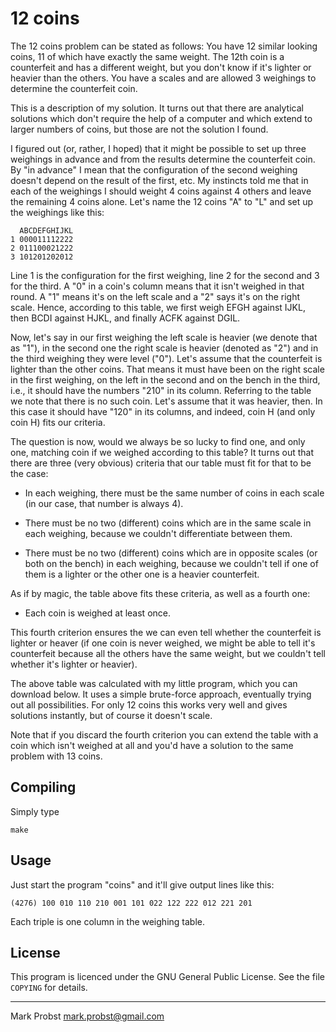 # 12 coins

The 12 coins problem can be stated as follows: You have 12 similar
looking coins, 11 of which have exactly the same weight. The 12th coin
is a counterfeit and has a different weight, but you don't know if
it's lighter or heavier than the others. You have a scales and are
allowed 3 weighings to determine the counterfeit coin.

This is a description of my solution. It turns out that there are
analytical solutions which don't require the help of a computer and
which extend to larger numbers of coins, but those are not the
solution I found.

I figured out (or, rather, I hoped) that it might be possible to set
up three weighings in advance and from the results determine the
counterfeit coin. By "in advance" I mean that the configuration of the
second weighing doesn't depend on the result of the first, etc. My
instincts told me that in each of the weighings I should weight 4
coins against 4 others and leave the remaining 4 coins alone. Let's
name the 12 coins "A" to "L" and set up the weighings like this:

	  ABCDEFGHIJKL
	1 000011112222
	2 011100021222
	3 101201202012

Line 1 is the configuration for the first weighing, line 2 for the
second and 3 for the third. A "0" in a coin's column means that it
isn't weighed in that round. A "1" means it's on the left scale and a
"2" says it's on the right scale. Hence, according to this table, we
first weigh EFGH against IJKL, then BCDI against HJKL, and finally
ACFK against DGIL.

Now, let's say in our first weighing the left scale is heavier (we
denote that as "1"), in the second one the right scale is heavier
(denoted as "2") and in the third weighing they were level
("0"). Let's assume that the counterfeit is lighter than the other
coins. That means it must have been on the right scale in the first
weighing, on the left in the second and on the bench in the third,
i.e., it should have the numbers "210" in its column. Referring to the
table we note that there is no such coin. Let's assume that it was
heavier, then. In this case it should have "120" in its columns, and
indeed, coin H (and only coin H) fits our criteria.

The question is now, would we always be so lucky to find one, and only
one, matching coin if we weighed according to this table? It turns out
that there are three (very obvious) criteria that our table must fit
for that to be the case:

* In each weighing, there must be the same number of coins in each
  scale (in our case, that number is always 4).

* There must be no two (different) coins which are in the same scale
  in each weighing, because we couldn't differentiate between them.

* There must be no two (different) coins which are in opposite scales
  (or both on the bench) in each weighing, because we couldn't tell if
  one of them is a lighter or the other one is a heavier counterfeit.

As if by magic, the table above fits these criteria, as well as a fourth one:

* Each coin is weighed at least once.

This fourth criterion ensures the we can even tell whether the
counterfeit is lighter or heaver (if one coin is never weighed, we
might be able to tell it's counterfeit because all the others have the
same weight, but we couldn't tell whether it's lighter or heavier).

The above table was calculated with my little program, which you can
download below. It uses a simple brute-force approach, eventually
trying out all possibilities. For only 12 coins this works very well
and gives solutions instantly, but of course it doesn't scale.

Note that if you discard the fourth criterion you can extend the table
with a coin which isn't weighed at all and you'd have a solution to
the same problem with 13 coins.

## Compiling

Simply type

    make

## Usage

Just start the program "coins" and it'll give output lines like this:

    (4276) 100 010 110 210 001 101 022 122 222 012 221 201

Each triple is one column in the weighing table.

## License

This program is licenced under the GNU General Public License.  See
the file `COPYING` for details.

---
Mark Probst <mark.probst@gmail.com>
